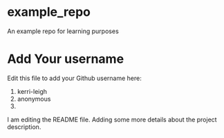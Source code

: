 # example_repo
An example repo for learning purposes
# Add Your username
Edit this file to add your Github username here:
1. kerri-leigh
2. anonymous
3. 
I am editing the README file. Adding some more details about the project description.
